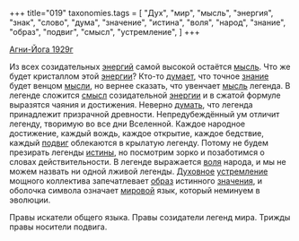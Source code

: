 +++
title="019"
taxonomies.tags = [
 "Дух",
 "мир",
 "мысль",
 "энергия",
 "знак",
 "слово",
 "дума",
 "значение",
 "истина",
 "воля",
 "народ",
 "знание",
 "образ",
 "подвиг",
 "смысл",
 "устремление",
]
+++

[Агни-Йога 1929г](/agni/1929)

Из всех созидательных [энергий](/tags/энергия) самой высокой остаётся [мысль](/tags/мысль). Что же будет кристаллом этой [энергии](/tags/энергия)? Кто-то [думает](/tags/дума), что точное [знание](/tags/знание) будет венцом [мысли](/tags/мысль), но вернее сказать, что увенчает [мысль](/tags/мысль) легенда. В легенде сложится [смысл](/tags/смысл) созидательной [энергии](/tags/энергия) и в сжатой формуле выразятся чаяния и достижения. Неверно [думать](/tags/дума), что легенда принадлежит призрачной древности. Непредубеждённый ум отличит легенду, творимую во все дни Вселенной. Каждое народное достижение, каждый вождь, каждое открытие, каждое бедствие, каждый [подвиг](/tags/подвиг) облекаются в крылатую легенду. Потому не будем презирать легенды [истины](/tags/истина), но посмотрим зорко и позаботимся о словах действительности. В легенде выражается [воля](/tags/воля) народа, и мы не можем назвать ни одной лживой легенды. [Духовное](/tags/Дух) [устремление](/tags/устремление) мощного коллектива запечатлевает [образ](/tags/образ) истинного [значения](/tags/значение), и оболочка символа означает [мировой](/tags/мир) язык, который неминуем в эволюции.   

Правы искатели общего языка. Правы созидатели легенд мира. Трижды правы носители подвига.